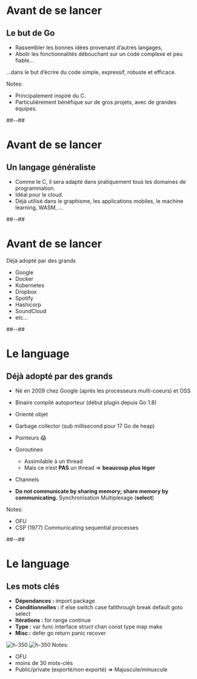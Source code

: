 <!-- .slide: class="sfeir-bg-white-3" -->

# Avant de se lancer

## Le but de Go

- Rassembler les bonnes idées provenant d’autres langages,
- Abolir les fonctionnalités débouchant sur un code complexe et peu fiable…

...dans le but d’écrire du code simple, expressif, robuste et efficace.

Notes:
- Principalement inspiré du C.
- Particulièrement bénéfique sur de gros projets, avec de grandes équipes.

##--##
<!-- .slide: class="sfeir-bg-white-3" -->
# Avant de se lancer

## Un langage généraliste
- Comme le C, il sera adapté dans pratiquement tous les domaines de programmation.
- Idéal pour le cloud.
- Déjà utilisé dans le graphisme, les applications mobiles, le machine learning, WASM, ...


##--##
<!-- .slide: class="sfeir-bg-white-3" -->
# Avant de se lancer

Déjà adopté par des grands
- Google
- Docker
- Kubernetes
- Dropbox
- Spotify
- Hashicorp
- SoundCloud
- etc...


##--##
<!-- .slide: class="sfeir-bg-white-3" -->
# Le language

## Déjà adopté par des grands

- Né en 2009 chez Google (après les processeurs multi-coeurs) et OSS
- Binaire compilé autoporteur (début plugin depuis Go 1.8)
- Orienté objet
- Garbage collector (sub millisecond pour 17 Go de heap)
- Pointeurs 😱
- Goroutines
  - Assimilable à un thread
  - Mais ce n’est **PAS** un thread ⇒ **beaucoup plus léger**

- Channels
- **Do not communicate by sharing memory; share memory by communicating.**
Synchronisation
Multiplexage (**select**)


Notes:
- OFU
- CSP (1977) Communicating sequential processes

##--##
<!-- .slide: class="sfeir-bg-white-3" -->


# Le language

## Les mots clés
- **Dépendances :** import package
- **Conditionnelles :** if else switch case fallthrough break default goto select
- **Itérations :** for range continue
- **Type :** var func interface struct chan const type map make
- **Misc :** defer go return panic recover

![h-350](./assets/images/mots_clés.JPG)<!-- .element: class="special-Intro-01-le-but-de-go-bottom-image" -->
![h-350](./assets/images/i_know.JPG)<!-- .element: class="special-Intro-01-le-but-de-go-bottom-image" -->
Notes:
- OFU
- moins de 30 mots-clés
- Public/private (exporté/non exporté) => Majuscule/minuscule







